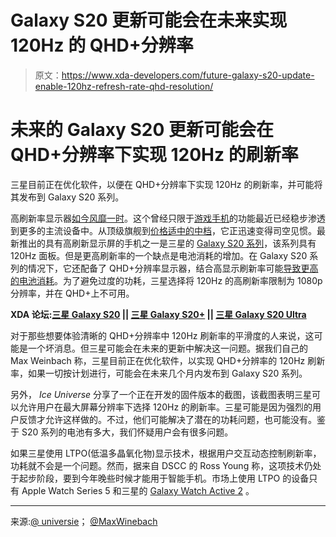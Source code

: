 # Galaxy S20 更新可能会在未来实现 120Hz 的 QHD+分辨率

> 原文：<https://www.xda-developers.com/future-galaxy-s20-update-enable-120hz-refresh-rate-qhd-resolution/>

# 未来的 Galaxy S20 更新可能会在 QHD+分辨率下实现 120Hz 的刷新率

三星目前正在优化软件，以便在 QHD+分辨率下实现 120Hz 的刷新率，并可能将其发布到 Galaxy S20 系列。

高刷新率显示器[如今风靡一时](https://www.xda-developers.com/nubia-testing-144hz-display-next-red-magic-gaming-phone/)。这个曾经只限于[游戏手机](https://www.xda-developers.com/razer-phone-2-review-testing-the-battery-life-and-performance-of-the-gaming-powerhouse/)的功能最近已经稳步渗透到更多的主流设备中。从顶级旗舰到[价格适中的中档](https://www.xda-developers.com/poco-x2-india-launch/)，它正迅速变得司空见惯。最新推出的具有高刷新显示屏的手机之一是三星的 [Galaxy S20 系列](https://www.xda-developers.com/samsung-galaxy-s20-specs-features-pricing-availability/)，该系列具有 120Hz 面板。但是更高刷新率的一个缺点是电池消耗的增加。在 Galaxy S20 系列的情况下，它还配备了 QHD‌+分辨率显示器，结合高显示刷新率可能[导致更高的电池消耗](https://twitter.com/MaxWinebach/status/1228512409154990081)。为了避免过度的功耗，三星选择将 120Hz 的高刷新率限制为 1080p 分辨率，并在 QHD+上不可用。

**XDA 论坛:[三星 Galaxy S20](https://forum.xda-developers.com/galaxy-s20) || [三星 Galaxy S20+](https://forum.xda-developers.com/galaxy-s20-plus) || [三星 Galaxy S20 Ultra](https://forum.xda-developers.com/galaxy-s20-ultra)**

对于那些想要体验清晰的 QHD+分辨率中 120Hz 刷新率的平滑度的人来说，这可能是一个坏消息。但三星可能会在未来的更新中解决这一问题。据我们自己的 Max Weinbach 称，三星目前正在优化软件，以实现 QHD+分辨率的 120Hz 刷新率，如果一切按计划进行，可能会在未来几个月内发布到 Galaxy S20 系列。

另外， *Ice Universe* 分享了一个正在开发的固件版本的截图，该截图表明三星可以允许用户在最大屏幕分辨率下选择 120Hz 的刷新率。三星可能是因为强烈的用户反馈才允许这样做的。不过，他们可能解决了潜在的功耗问题，也可能没有。鉴于 S20 系列的电池有多大，我们怀疑用户会有很多问题。

如果三星使用 LTPO(低温多晶氧化物)显示技术，根据用户交互动态控制刷新率，功耗就不会是一个问题。然而，据来自 DSCC 的 Ross Young 称，这项技术仍处于起步阶段，要到今年晚些时候才能用于智能手机。市场上使用 LTPO 的设备只有 Apple Watch Series 5 和三星的 [Galaxy Watch Active 2](https://www.xda-developers.com/samsung-galaxy-watch-active-2-features-update/) 。

* * *

来源:[@ universie](https://twitter.com/UniverseIce/status/1229568599918104576)； [@MaxWinebach](https://twitter.com/MaxWinebach/status/1229829467528400897)